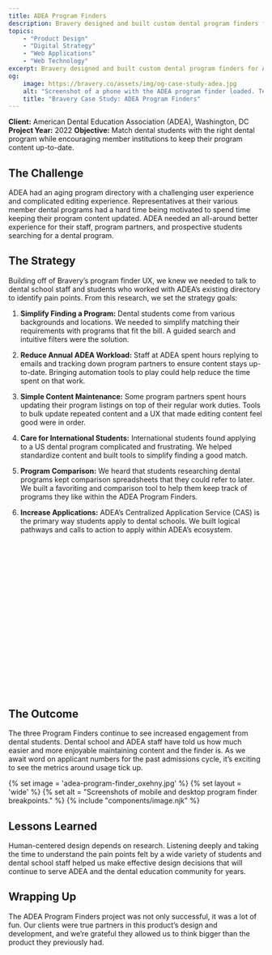 ```yaml
---
title: ADEA Program Finders
description: Bravery designed and built custom dental program finders for ADEA's three major central application systems and their member dental schools.
topics:
    - "Product Design"
    - "Digital Strategy"
    - "Web Applications"
    - "Web Technology"
excerpt: Bravery designed and built custom dental program finders for ADEA's three major central application systems and their member dental schools.
og:
    image: https://bravery.co/assets/img/og-case-study-adea.jpg
    alt: "Screenshot of a phone with the ADEA program finder loaded. Text reads Bravery Case Study. Adea Program Finders"
    title: "Bravery Case Study: ADEA Program Finders"
---
```


**Client:** American Dental Education Association (ADEA), Washington, DC
**Project Year:** 2022
**Objective:** Match dental students with the right dental program while encouraging member institutions to keep their program content up-to-date.

## The Challenge

ADEA had an aging program directory with a challenging user experience and complicated editing experience. Representatives at their various member dental programs had a hard time being motivated to spend time keeping their program content updated. ADEA needed an all-around better experience for their staff, program partners, and prospective students searching for a dental program.

## The Strategy

Building off of Bravery’s program finder UX, we knew we needed to talk to dental school staff and students who worked with ADEA’s existing directory to identify pain points. From this research, we set the strategy goals:

1. **Simplify Finding a Program:** Dental students come from various backgrounds and locations. We needed to simplify matching their requirements with programs that fit the bill. A guided search and intuitive filters were the solution.

2. **Reduce Annual ADEA Workload:** Staff at ADEA spent hours replying to emails and tracking down program partners to ensure content stays up-to-date. Bringing automation tools to play could help reduce the time spent on that work.

3. **Simple Content Maintenance:** Some program partners spent hours updating their program listings on top of their regular work duties. Tools to bulk update repeated content and a UX that made editing content feel good were in order.

4. **Care for International Students:** International students found applying to a US dental program complicated and frustrating. We helped standardize content and built tools to simplify finding a good match.

5. **Program Comparison:** We heard that students researching dental programs kept comparison spreadsheets that they could refer to later. We built a favoriting and comparison tool to help them keep track of programs they like within the ADEA Program Finders.

6. **Increase Applications:** ADEA’s Centralized Application Service (CAS) is the primary way students apply to dental schools. We built logical pathways and calls to action to apply within ADEA’s ecosystem.

<figure data-layout="wide">
    <script src="https://fast.wistia.com/embed/medias/bb5rhcstp0.jsonp" async></script><script src="https://fast.wistia.com/assets/external/E-v1.js" async></script><div class="wistia_responsive_padding" style="padding:70.63% 0 0 0;position:relative;"><div class="wistia_responsive_wrapper" style="height:100%;left:0;position:absolute;top:0;width:100%;"><div class="wistia_embed wistia_async_bb5rhcstp0 seo=true videoFoam=true" style="height:100%;position:relative;width:100%"><div class="wistia_swatch" style="height:100%;left:0;opacity:0;overflow:hidden;position:absolute;top:0;transition:opacity 200ms;width:100%;"><img src="https://fast.wistia.com/embed/medias/bb5rhcstp0/swatch" style="filter:blur(5px);height:100%;object-fit:contain;width:100%;" alt="" aria-hidden="true" onload="this.parentNode.style.opacity=1;" /></div></div></div></div>
</figure>

## The Outcome

The three Program Finders continue to see increased engagement from dental students. Dental school and ADEA staff have told us how much easier and more enjoyable maintaining content and the finder is. As we await word on applicant numbers for the past admissions cycle, it’s exciting to see the metrics around usage tick up.

{% set image = 'adea-program-finder_oxehny.jpg' %}
{% set layout = 'wide' %}
{% set alt = "Screenshots of mobile and desktop program finder breakpoints." %}
{% include "components/image.njk" %}

## Lessons Learned

Human-centered design depends on research. Listening deeply and taking the time to understand the pain points felt by a wide variety of students and dental school staff helped us make effective design decisions that will continue to serve ADEA and the dental education community for years.

## Wrapping Up

The ADEA Program Finders project was not only successful, it was a lot of fun. Our clients were true partners in this product’s design and development, and we’re grateful they allowed us to think bigger than the product they previously had.
